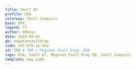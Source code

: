 ```yaml
---
title: Vault 87
profile: DSA
colorway: Vault Jumpsuit
base: BFK
legend: YY
author: 00keys
date: 2016-04-01
gb: megatonvaultdrop
code: v87-bfk-yy-dsa
id: 508 # 700 = Megaton Vault Drop, DSA
tags: DSA, Vault 87, Megaton Vault Drop GB, Vault Jumpsuit
template: key.jade
---
```




